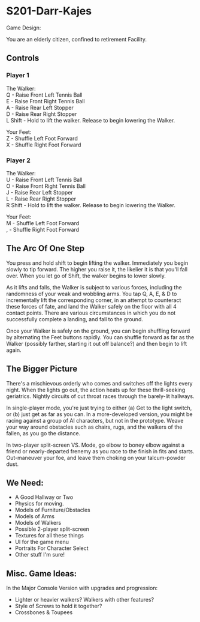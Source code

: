 S201-Darr-Kajes
===============

Game Design:

You are an elderly citizen, confined to retirement Facility.

## Controls
### Player 1
The Walker:  
Q - Raise Front Left Tennis Ball  
E - Raise Front Right Tennis Ball  
A - Raise Rear Left Stopper  
D - Raise Rear Right Stopper  
L Shift - Hold to lift the walker. Release to begin lowering the Walker.  

Your Feet:  
Z - Shuffle Left Foot Forward  
X - Shuffle Right Foot Forward

### Player 2
The Walker:  
U - Raise Front Left Tennis Ball  
O - Raise Front Right Tennis Ball  
J - Raise Rear Left Stopper  
L - Raise Rear Right Stopper  
R Shift - Hold to lift the walker. Release to begin lowering the Walker.  

Your Feet:  
M - Shuffle Left Foot Forward  
, - Shuffle Right Foot Forward


## The Arc Of One Step

You press and hold shift to begin lifting the walker. Immediately you begin slowly to tip forward. The higher you raise it, the likelier it is that you'll fall over. When you let go of Shift, the walker begins to lower slowly.

As it lifts and falls, the Walker is subject to various forces, including the randomness of your weak and wobbling arms. You tap Q, A, E, & D to incrementally lift the corresponding corner, in an attempt to counteract these forces of fate, and land the Walker safely on the floor with all 4 contact points. There are various circumstances in which you do not successfully complete a landing, and fall to the ground.

Once your Walker is safely on the ground, you can begin shuffling forward by alternating the Feet buttons rapidly. You can shuffle forward as far as the Walker (possibly farther, starting it out off balance?) and then begin to lift again.

## The Bigger Picture

There's a mischievous orderly who comes and switches off the lights every night. When the lights go out, the action heats up for these thrill-seeking geriatrics. Nightly circuits of cut throat races through the barely-lit hallways.

In single-player mode, you're just trying to either (a) Get to the light switch, or (b) just get as far as you can. In a more-developed version, you might be racing against a group of AI characters, but not in the prototype. Weave your way around obstacles such as chairs, rugs, and the walkers of the fallen, as you go the distance.

In two-player split-screen VS. Mode, go elbow to boney elbow against a friend or nearly-departed frenemy as you race to the finish in fits and starts. Out-maneuver your foe, and leave them choking on your talcum-powder dust.

## We Need:
- A Good Hallway or Two
- Physics for moving.
- Models of Furniture/Obstacles
- Models of Arms
- Models of Walkers
- Possible 2-player split-screen
- Textures for all these things
- UI for the game menu
- Portraits For Character Select
- Other stuff I'm sure!

## Misc. Game Ideas:
In the Major Console Version with upgrades and progression:
- Lighter or heavier walkers? Walkers with other features?
- Style of Screws to hold it together?
- Crossbones & Toupees

